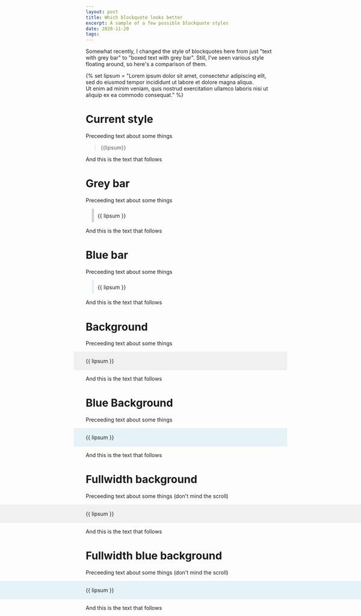 ```yaml
---
layout: post
title: Which blockquote looks better
excerpt: A sample of a few possible blockquote styles
date: 2020-11-20
tags:
---
```


Somewhat recently, I changed the style of blockquotes here from just "text with grey bar" to "boxed text with grey bar".
Still, I've seen various style floating around, so here's a comparison of them.

<!--more-->

{% set lipsum = "Lorem ipsum dolor sit amet, consectetur adipiscing elit, sed do eiusmod tempor incididunt ut labore et dolore magna aliqua.<br>Ut enim ad minim veniam, quis nostrud exercitation ullamco laboris nisi ut aliquip ex ea commodo consequat." %}

# Current style

Preceeding text about some things

> {{lipsum}}

And this is the text that follows

# Grey bar

Preceeding text about some things

<p style="margin-left: 1rem; margin-right: 2rem; border-left: 0.4rem solid lightgrey; padding: 0.6rem 0 0.6rem 0.6rem">{{ lipsum }}</p>

And this is the text that follows

# Blue bar

Preceeding text about some things

<p style="margin-left: 1rem; margin-right: 2rem; border-left: 0.4rem solid rgba(20,150,200,0.1); padding: 0.6rem 0 0.6rem 0.6rem">{{ lipsum }}</p>

And this is the text that follows

# Background

Preceeding text about some things

<p style="box-sizing: content-box; margin-left: -2rem; margin-right: -2rem; padding: 1rem 2rem; background: rgba(127, 127, 127, 0.1)">{{ lipsum }}</p>

And this is the text that follows

# Blue Background

Preceeding text about some things

<p style="box-sizing: content-box; margin-left: -2rem; margin-right: -2rem; padding: 1rem 2rem; background: rgba(20, 150, 200, 0.1)">{{ lipsum }}</p>

And this is the text that follows

# Fullwidth background

Preceeding text about some things (don't mind the scroll)

<p style="box-sizing: content-box; margin-left: -50vw; margin-right: -50vw; padding: 1rem 50vw; background: rgba(127, 127, 127, 0.1)">{{ lipsum }}</p>

And this is the text that follows

# Fullwidth blue background

Preceeding text about some things (don't mind the scroll)

<p style="box-sizing: content-box; margin-left: -50vw; margin-right: -50vw; padding: 1rem 50vw; background: rgba(20, 150, 200, 0.1)">{{ lipsum }}</p>

And this is the text that follows
